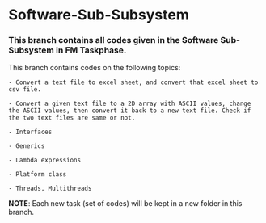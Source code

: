 # Software-Sub-Subsystem
### This branch contains all codes given in the Software Sub-Subsystem in FM Taskphase. ###


This branch contains codes on the following topics:
```
- Convert a text file to excel sheet, and convert that excel sheet to csv file.

- Convert a given text file to a 2D array with ASCII values, change the ASCII values, then convert it back to a new text file. Check if the two text files are same or not.

- Interfaces

- Generics

- Lambda expressions

- Platform class

- Threads, Multithreads

```
**NOTE**:
Each new task (set of codes) will be kept in a new folder in this branch.
